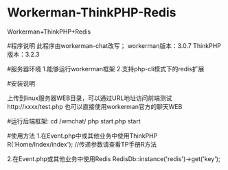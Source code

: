 # Workerman-ThinkPHP-Redis
Workerman+ThinkPHP+Redis

#程序说明
此程序由workerman-chat改写；
workerman版本：3.0.7
ThinkPHP版本：3.2.3

#服务器环境
1.能够运行workerman框架
2.支持php-cli模式下的redis扩展

#安装说明

上传到linux服务器WEB目录，可以通过URL地址访问前端测试
http://xxxx/test.php
也可以直接使用workerman官方的聊天WEB

#运行后端框架:
cd /wmchat/
php start.php start


#使用方法
1.在Event.php中或其他业务中使用ThinkPHP
R('Home/Index/index'); //传递参数请查看TP手册R方法

2.在Event.php或其他业务中使用Redis
RedisDb::instance('redis')->get('key');
